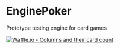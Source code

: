 # EnginePoker
Prototype testing engine for card games

[![Waffle.io - Columns and their card count](https://badge.waffle.io/CardgameIndustries/enginepoker.svg?columns=all)](https://waffle.io/CardgameIndustries/enginepoker)
